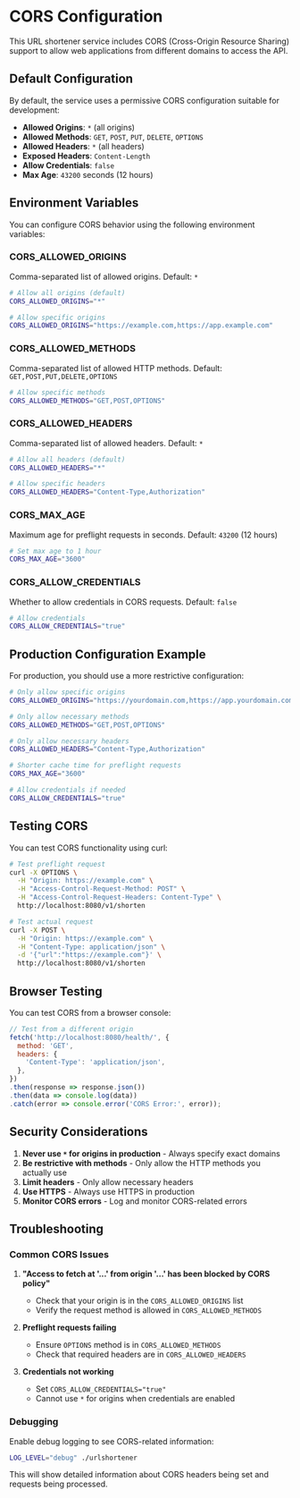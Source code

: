 # CORS Configuration

This URL shortener service includes CORS (Cross-Origin Resource Sharing) support to allow web applications from different domains to access the API.

## Default Configuration

By default, the service uses a permissive CORS configuration suitable for development:

- **Allowed Origins**: `*` (all origins)
- **Allowed Methods**: `GET`, `POST`, `PUT`, `DELETE`, `OPTIONS`
- **Allowed Headers**: `*` (all headers)
- **Exposed Headers**: `Content-Length`
- **Allow Credentials**: `false`
- **Max Age**: `43200` seconds (12 hours)

## Environment Variables

You can configure CORS behavior using the following environment variables:

### CORS_ALLOWED_ORIGINS
Comma-separated list of allowed origins. Default: `*`

```bash
# Allow all origins (default)
CORS_ALLOWED_ORIGINS="*"

# Allow specific origins
CORS_ALLOWED_ORIGINS="https://example.com,https://app.example.com"
```

### CORS_ALLOWED_METHODS
Comma-separated list of allowed HTTP methods. Default: `GET,POST,PUT,DELETE,OPTIONS`

```bash
# Allow specific methods
CORS_ALLOWED_METHODS="GET,POST,OPTIONS"
```

### CORS_ALLOWED_HEADERS
Comma-separated list of allowed headers. Default: `*`

```bash
# Allow all headers (default)
CORS_ALLOWED_HEADERS="*"

# Allow specific headers
CORS_ALLOWED_HEADERS="Content-Type,Authorization"
```

### CORS_MAX_AGE
Maximum age for preflight requests in seconds. Default: `43200` (12 hours)

```bash
# Set max age to 1 hour
CORS_MAX_AGE="3600"
```

### CORS_ALLOW_CREDENTIALS
Whether to allow credentials in CORS requests. Default: `false`

```bash
# Allow credentials
CORS_ALLOW_CREDENTIALS="true"
```

## Production Configuration Example

For production, you should use a more restrictive configuration:

```bash
# Only allow specific origins
CORS_ALLOWED_ORIGINS="https://yourdomain.com,https://app.yourdomain.com"

# Only allow necessary methods
CORS_ALLOWED_METHODS="GET,POST,OPTIONS"

# Only allow necessary headers
CORS_ALLOWED_HEADERS="Content-Type,Authorization"

# Shorter cache time for preflight requests
CORS_MAX_AGE="3600"

# Allow credentials if needed
CORS_ALLOW_CREDENTIALS="true"
```

## Testing CORS

You can test CORS functionality using curl:

```bash
# Test preflight request
curl -X OPTIONS \
  -H "Origin: https://example.com" \
  -H "Access-Control-Request-Method: POST" \
  -H "Access-Control-Request-Headers: Content-Type" \
  http://localhost:8080/v1/shorten

# Test actual request
curl -X POST \
  -H "Origin: https://example.com" \
  -H "Content-Type: application/json" \
  -d '{"url":"https://example.com"}' \
  http://localhost:8080/v1/shorten
```

## Browser Testing

You can test CORS from a browser console:

```javascript
// Test from a different origin
fetch('http://localhost:8080/health/', {
  method: 'GET',
  headers: {
    'Content-Type': 'application/json',
  },
})
.then(response => response.json())
.then(data => console.log(data))
.catch(error => console.error('CORS Error:', error));
```

## Security Considerations

1. **Never use `*` for origins in production** - Always specify exact domains
2. **Be restrictive with methods** - Only allow the HTTP methods you actually use
3. **Limit headers** - Only allow necessary headers
4. **Use HTTPS** - Always use HTTPS in production
5. **Monitor CORS errors** - Log and monitor CORS-related errors

## Troubleshooting

### Common CORS Issues

1. **"Access to fetch at '...' from origin '...' has been blocked by CORS policy"**
   - Check that your origin is in the `CORS_ALLOWED_ORIGINS` list
   - Verify the request method is allowed in `CORS_ALLOWED_METHODS`

2. **Preflight requests failing**
   - Ensure `OPTIONS` method is in `CORS_ALLOWED_METHODS`
   - Check that required headers are in `CORS_ALLOWED_HEADERS`

3. **Credentials not working**
   - Set `CORS_ALLOW_CREDENTIALS="true"`
   - Cannot use `*` for origins when credentials are enabled

### Debugging

Enable debug logging to see CORS-related information:

```bash
LOG_LEVEL="debug" ./urlshortener
```

This will show detailed information about CORS headers being set and requests being processed.
